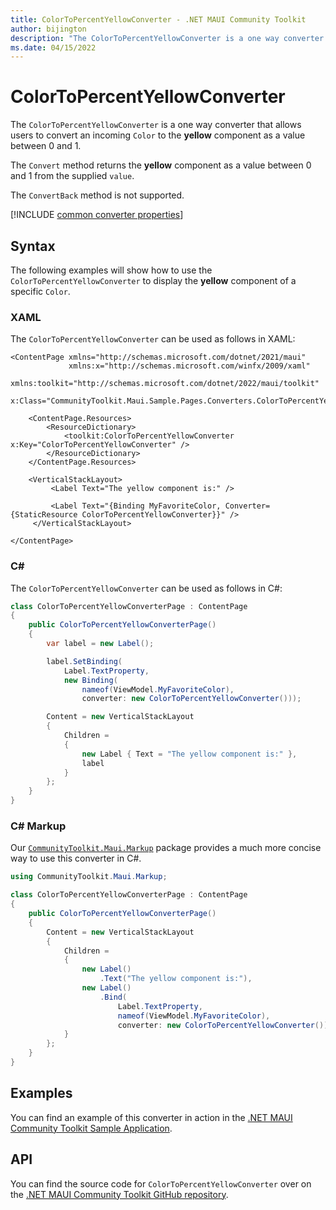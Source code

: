 ```yaml
---
title: ColorToPercentYellowConverter - .NET MAUI Community Toolkit
author: bijington
description: "The ColorToPercentYellowConverter is a one way converter that allows users to convert an incoming Color to the yellow component as a value between 0 and 1."
ms.date: 04/15/2022
---
```


# ColorToPercentYellowConverter

The `ColorToPercentYellowConverter` is a one way converter that allows users to convert an incoming `Color` to the **yellow** component as a value between 0 and 1.

The `Convert` method returns the **yellow** component as a value between 0 and 1 from the supplied `value`.

The `ConvertBack` method is not supported.

[!INCLUDE [common converter properties](../includes/communitytoolkit-converter.md)]

## Syntax

The following examples will show how to use the `ColorToPercentYellowConverter` to display the **yellow** component of a specific `Color`.

### XAML

The `ColorToPercentYellowConverter` can be used as follows in XAML:

```xaml
<ContentPage xmlns="http://schemas.microsoft.com/dotnet/2021/maui"
             xmlns:x="http://schemas.microsoft.com/winfx/2009/xaml"
             xmlns:toolkit="http://schemas.microsoft.com/dotnet/2022/maui/toolkit"
             x:Class="CommunityToolkit.Maui.Sample.Pages.Converters.ColorToPercentYellowConverterPage">

    <ContentPage.Resources>
        <ResourceDictionary>
            <toolkit:ColorToPercentYellowConverter x:Key="ColorToPercentYellowConverter" />
        </ResourceDictionary>
    </ContentPage.Resources>

    <VerticalStackLayout>
         <Label Text="The yellow component is:" />

         <Label Text="{Binding MyFavoriteColor, Converter={StaticResource ColorToPercentYellowConverter}}" />
     </VerticalStackLayout>

</ContentPage>
```

### C#

The `ColorToPercentYellowConverter` can be used as follows in C#:

```csharp
class ColorToPercentYellowConverterPage : ContentPage
{
    public ColorToPercentYellowConverterPage()
    {
        var label = new Label();

 		label.SetBinding(
 			Label.TextProperty,
 			new Binding(
 				nameof(ViewModel.MyFavoriteColor),
 				converter: new ColorToPercentYellowConverter()));

 		Content = new VerticalStackLayout
 		{
 			Children =
 			{
 				new Label { Text = "The yellow component is:" },
 				label
 			}
 		};
    }
}
```

### C# Markup

Our [`CommunityToolkit.Maui.Markup`](../markup/markup.md) package provides a much more concise way to use this converter in C#.

```csharp
using CommunityToolkit.Maui.Markup;

class ColorToPercentYellowConverterPage : ContentPage
{
    public ColorToPercentYellowConverterPage()
    {
        Content = new VerticalStackLayout
 		{
 			Children =
 			{
 				new Label()
 					.Text("The yellow component is:"),
 				new Label()
 					.Bind(
 						Label.TextProperty,
 						nameof(ViewModel.MyFavoriteColor),
 						converter: new ColorToPercentYellowConverter())
 			}
 		};
    }
}
```

## Examples

You can find an example of this converter in action in the [.NET MAUI Community Toolkit Sample Application](https://github.com/CommunityToolkit/Maui/blob/main/samples/CommunityToolkit.Maui.Sample/Pages/Converters/ColorsConverterPage.xaml).

## API

You can find the source code for `ColorToPercentYellowConverter` over on the [.NET MAUI Community Toolkit GitHub repository](https://github.com/CommunityToolkit/Maui/blob/main/src/CommunityToolkit.Maui/Converters/ColorToComponentConverter.shared.cs).
